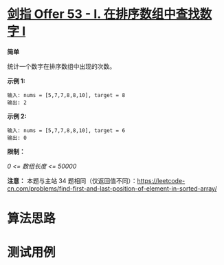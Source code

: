 # [剑指 Offer 53 - I. 在排序数组中查找数字 I][cnTitle]

**简单**

统计一个数字在排序数组中出现的次数。



**示例 1:** 

```
输入: nums = [5,7,7,8,8,10], target = 8
输出: 2
```

**示例 2:** 

```
输入: nums = [5,7,7,8,8,10], target = 6
输出: 0
```



**限制：** 

 *0 <= 数组长度 <= 50000* 



**注意：** 本题与主站 34 题相同（仅返回值不同）：https://leetcode-cn.com/problems/find-first-and-last-position-of-element-in-sorted-array/




# 算法思路

# 测试用例
```
```

[cnTitle]: https://leetcode-cn.com/problems/zai-pai-xu-shu-zu-zhong-cha-zhao-shu-zi-lcof/

